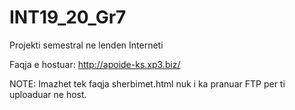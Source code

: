# INT19_20_Gr7
Projekti semestral ne lenden Interneti


Faqja e hostuar:
http://apoide-ks.xp3.biz/

NOTE:
Imazhet tek faqja sherbimet.html nuk i ka pranuar FTP per ti uploaduar ne host.
